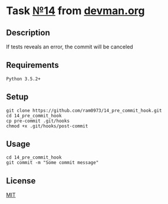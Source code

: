 # Task [№14](https://devman.org/challenges/14/) from [devman.org](https://devman.org)
## Description
If tests reveals an error, the commit will be canceled
## Requirements
```
Python 3.5.2+
```
## Setup
```    
git clone https://github.com/ram0973/14_pre_commit_hook.git
cd 14_pre_commit_hook
cp pre-commit .git/hooks
chmod +x .git/hooks/post-commit
```
## Usage
```
cd 14_pre_commit_hook
git commit -m "Some commit message"
```
## License
[MIT](http://opensource.org/licenses/MIT)
